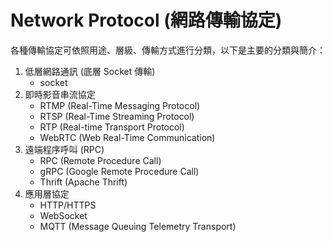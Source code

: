 # Network Protocol (網路傳輸協定)

各種傳輸協定可依照用途、層級、傳輸方式進行分類，以下是主要的分類與簡介：

1. 低層網路通訊 (底層 Socket 傳輸)
    - socket
2. 即時影音串流協定
    - RTMP (Real-Time Messaging Protocol)
    - RTSP (Real-Time Streaming Protocol)
    - RTP (Real-time Transport Protocol)
    - WebRTC (Web Real-Time Communication)
3. 遠端程序呼叫 (RPC)
    - RPC (Remote Procedure Call)
    - gRPC (Google Remote Procedure Call)
    - Thrift (Apache Thrift)
4. 應用層協定
    - HTTP/HTTPS
    - WebSocket
    - MQTT (Message Queuing Telemetry Transport)
